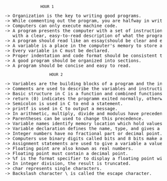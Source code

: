 					HOUR 1
<pre>
-> Organization is the key to writing good programs.
-> While commenting out the program, you are halfway in writing it in C.
-> Computers can only execute machine code.
-> A program presents the computer with a set of instructions and the provides the programmer
   with a clear, easy-to-read description of what the program does.
-> A program should read like an essay(should be clear and easy to understand as possible).
-> A variable is a place in the computer's memory to store a value.
-> Every variable in C must be declared.
-> Proper indentation and code format should be consistent throughout the code.
-> A good program should be organized into sections.
-> A program should be concise and easy to read.
</pre>
						HOUR 2
<pre>
-> Variables are the building blocks of a program and the instructions tell the computer what to do with the variables.
-> Comments are used to describe the variables and instructions.
-> Basic structure in C is a function and combined functions form a program.
-> return (0) indicates the programm exited normally, otherwise a non-zero value will indicate an error.
-> Semicolon is used in C to end a statement.
-> printf is used in C to output a message.
-> In arithmetic, multiply, divide and modulus have precedence over add and subtract. 
-> Parentheses can be used to change this precedence.
-> Variable names identify memory location which hold values and each variable has a type.
-> Variable declaration defines the name, type, and gives a description of the variable.
-> Integer numbers have no fractional part or decimal point.
-> Computers use binary digits called bits and 8 bits make a byte.
-> Assignment statements are used to give a variable a value.
-> Floating point are also known as real numbers.
-> Floating point must contain a decimal point.
-> %f is the format specifier to display a floating point with printf.
-> In integer division, the result is truncated.
-> char represents single characters.
-> Backslash character \ is called the escape character.
</pre>

